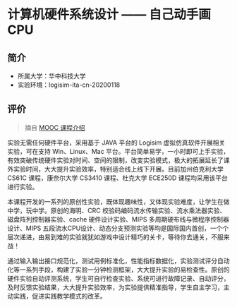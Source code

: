 # 计算机硬件系统设计 —— 自己动手画CPU

## 简介

- 所属大学：华中科技大学
- 实验环境：logisim-ita-cn-20200118


## 评价

> 摘自 [MOOC 课程介绍](https://www.educoder.net/paths/hvbz6g9i)

实验无需任何硬件平台，采用基于 JAVA 平台的 Logisim 虚拟仿真软件开展相关实验，可在支持 Win、Linux、Mac 平台。平台简单易学，一小时即可上手实验，有效突破传统硬件实验对时间、空间的限制，改变实验模式，极大的拓展延长了课外实验时间，大大提升实验效率，特别适合线上线下开展。目前加州伯克利大学 CS61C 课程，康奈尔大学 CS3410 课程、杜克大学 ECE250D 课程均采用该平台进行实验。 

本课程开发的一系列的原创性实验，既体现趣味性，又体现实验难度，让学生在做中学，玩中学。原创的海明、CRC 校验码编码流水传输实验、流水乘法器实验、磁盘阵列控制器实验、cache 硬件设计实验、MIPS 多周期硬布线与微程序控制器设计、MIPS 五段流水CPU设计、动态分支预测实验等均是国际国内首创，一个个层次递进，由易到难的实验就犹如游戏中设计精巧的关卡，等待你去通关，不服来战！

通过输入输出接口规范化，测试用例标准化，性能指标数据化，实验测试评分自动化等一系列手段，构建了实验一分钟检测框架，大大提升实验的易检查性。原创的硬件实验自动评测系统，学生可自行检查实验、系统可进行故障记录、自动评分，及时反馈实验结果，大大提升实验效率，为实验提供精准指导，学生自主学习，主动实践，促进实践教学模式的改革。
